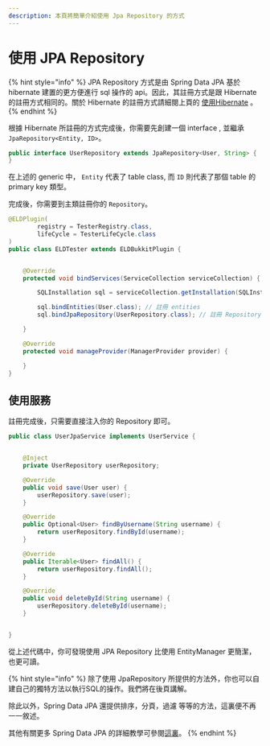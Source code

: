 ```yaml
---
description: 本頁將簡單介紹使用 Jpa Repository 的方式
---
```


# 使用 JPA Repository

{% hint style="info" %}
JPA Repository 方式是由 Spring Data JPA 基於 hibernate 建置的更方便進行 sql 操作的 api。因此，其註冊方式是跟 Hibernate 的註冊方式相同的。關於 Hibernate 的註冊方式請細閱上頁的 [使用Hibernate](../shi-yong-hibernate.md) 。
{% endhint %}

根據 Hibernate 所註冊的方式完成後，你需要先創建一個 interface , 並繼承  `JpaRepository<Entity, ID>`。

```java
public interface UserRepository extends JpaRepository<User, String> {
}
```

在上述的 generic 中， `Entity` 代表了 table class, 而 `ID` 則代表了那個 table 的 primary key 類型。

完成後，你需要到主類註冊你的 `Repository`。

```java
@ELDPlugin(
        registry = TesterRegistry.class,
        lifeCycle = TesterLifeCycle.class
)
public class ELDTester extends ELDBukkitPlugin {


    @Override
    protected void bindServices(ServiceCollection serviceCollection) {

        SQLInstallation sql = serviceCollection.getInstallation(SQLInstallation.class);

        sql.bindEntities(User.class); // 註冊 entities
        sql.bindJpaRepository(UserRepository.class); // 註冊 Repository

    }

    @Override
    protected void manageProvider(ManagerProvider provider) {

    }
}
```

## 使用服務

註冊完成後，只需要直接注入你的 Repository 即可。

```java
public class UserJpaService implements UserService {


    @Inject
    private UserRepository userRepository;

    @Override
    public void save(User user) {
        userRepository.save(user);
    }

    @Override
    public Optional<User> findByUsername(String username) {
        return userRepository.findById(username);
    }

    @Override
    public Iterable<User> findAll() {
        return userRepository.findAll();
    }

    @Override
    public void deleteById(String username) {
        userRepository.deleteById(username);
    }


}
```

從上述代碼中，你可發現使用 JPA Repository 比使用 EntityManager 更簡潔，也更可讀。

{% hint style="info" %}
除了使用 JpaRepository 所提供的方法外，你也可以自建自己的獨特方法以執行SQL的操作。我們將在後頁講解。

除此以外，Spring Data JPA 還提供排序，分頁，過濾 等等的方法，這裏便不再一一敘述。

其他有關更多 Spring Data JPA 的詳細教學可參閱[這裏](https://docs.spring.io/spring-data/jpa/docs/2.5.3/reference/html/#jpa.query-methods)。
{% endhint %}



